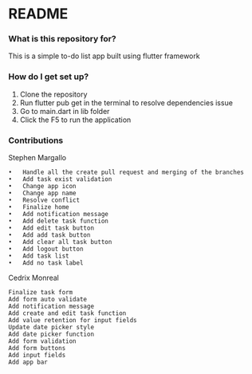 # README #

### What is this repository for? ###

This is a simple to-do list app built using flutter framework

### How do I get set up? ###

1. Clone the repository
2. Run flutter pub get in the terminal to resolve dependencies issue
3. Go to main.dart in lib folder
4. Click the F5 to run the application

### Contributions ###

Stephen Margallo

	•	Handle all the create pull request and merging of the branches
	•	Add task exist validation
	•	Change app icon
	•	Change app name
	•	Resolve conflict
	•	Finalize home
	•	Add notification message
	•	Add delete task function
	•	Add edit task button
	•	Add add task button
	•	Add clear all task button
	•	Add logout button
	•	Add task list
	•	Add no task label


Cedrix Monreal

	Finalize task form
	Add form auto validate
	Add notification message
	Add create and edit task function
	Add value retention for input fields
	Update date picker style
	Add date picker function
	Add form validation
	Add form buttons
	Add input fields
	Add app bar





